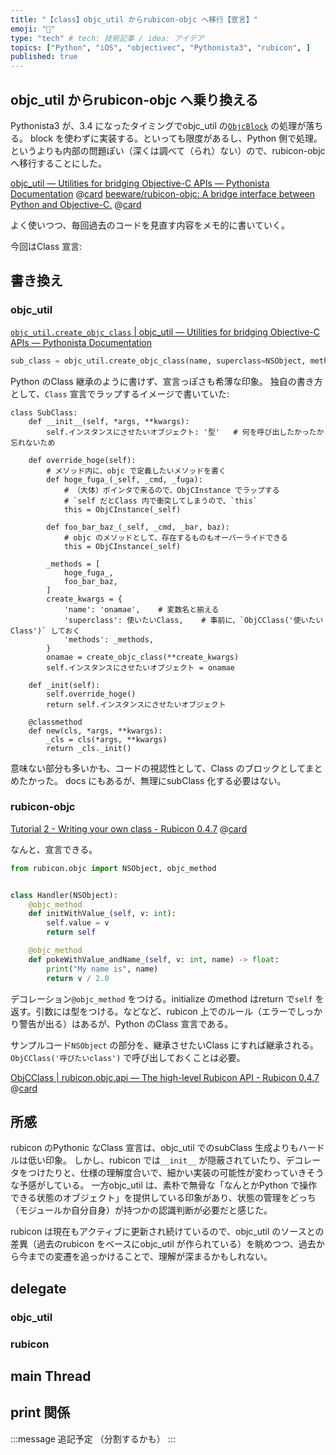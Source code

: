 ```yaml
---
title: "【class】objc_util からrubicon-objc へ移行【宣言】"
emoji: "📲"
type: "tech" # tech: 技術記事 / idea: アイデア
topics: ["Python", "iOS", "objectivec", "Pythonista3", "rubicon", ]
published: true
---
```


## objc_util からrubicon-objc へ乗り換える

Pythonista3 が、3.4 になったタイミングでobjc_util の[`ObjcBlock`](https://omz-software.com/pythonista/docs-3.4/py3/ios/objc_util.html#objc_util.ObjCBlock) の処理が落ちる。
block を使わずに実装する。といっても限度があるし、Python 側で処理。というよりも内部の問題ぽい（深くは調べて（られ）ない）ので、rubicon-objc へ移行することにした。

[objc_util — Utilities for bridging Objective-C APIs — Pythonista Documentation](https://omz-software.com/pythonista/docs-3.4/py3/ios/objc_util.html)
@[card](https://omz-software.com/pythonista/docs-3.4/py3/ios/objc_util.html)
[beeware/rubicon-objc: A bridge interface between Python and Objective-C.](https://github.com/beeware/rubicon-objc)
@[card](https://github.com/beeware/rubicon-objc)

よく使いつつ、毎回過去のコードを見直す内容をメモ的に書いていく。

今回はClass 宣言:

## 書き換え

### objc_util

[`objc_util.create_objc_class` | objc_util — Utilities for bridging Objective-C APIs — Pythonista Documentation](https://omz-software.com/pythonista/docs-3.4/py3/ios/objc_util.html#objc_util.create_objc_class)

```python
sub_class = objc_util.create_objc_class(name, superclass=NSObject, methods=[], classmethods=[], protocols=[], debug=True)
```

Python のClass 継承のように書けず、宣言っぽさも希薄な印象。
独自の書き方として、`Class` 宣言でラップするイメージで書いていた:

```python: 雑な例.py
class SubClass:
    def __init__(self, *args, **kwargs):
        self.インスタンスにさせたいオブジェクト: '型'   # 何を呼び出したかったか忘れないため

    def override_hoge(self):
        # メソッド内に、objc で定義したいメソッドを書く
        def hoge_fuga_(_self, _cmd, _fuga):
            # （大体）ポインタで来るので、ObjCInstance でラップする
            # `self だとClass 内で衝突してしまうので、`this`
            this = ObjCInstance(_self)

        def foo_bar_baz_(_self, _cmd, _bar, baz):
            # objc のメソッドとして、存在するものもオーバーライドできる
            this = ObjCInstance(_self)

        _methods = [
            hoge_fuga_,
            foo_bar_baz,
        ]
        create_kwargs = {
            'name': 'onamae',    # 変数名と揃える
            'superclass': 使いたいClass,    # 事前に、`ObjCClass('使いたいClass')` しておく
            'methods': _methods,
        }
        onamae = create_objc_class(**create_kwargs)
        self.インスタンスにさせたいオブジェクト = onamae

    def _init(self):
        self.override_hoge()
        return self.インスタンスにさせたいオブジェクト

    @classmethod
    def new(cls, *args, **kwargs):
        _cls = cls(*args, **kwargs)
        return _cls._init()

```

意味ない部分も多いかも、コードの視認性として、Class のブロックとしてまとめたかった。
docs にもあるが、無理にsubClass 化する必要はない。

### rubicon-objc

[Tutorial 2 - Writing your own class - Rubicon 0.4.7](https://rubicon-objc.readthedocs.io/en/stable/tutorial/tutorial-2.html)
@[card](https://rubicon-objc.readthedocs.io/en/stable/tutorial/tutorial-2.html)

なんと、宣言できる。

```python:Tutorial2.py
from rubicon.objc import NSObject, objc_method


class Handler(NSObject):
    @objc_method
    def initWithValue_(self, v: int):
        self.value = v
        return self

    @objc_method
    def pokeWithValue_andName_(self, v: int, name) -> float:
        print("My name is", name)
        return v / 2.0
```

デコレーション`@objc_method` をつける。initialize のmethod はreturn で`self` を返す。引数には型をつける。などなど、rubicon 上でのルール（エラーでしっかり警告が出る）はあるが、Python のClass 宣言である。

サンプルコード`NSObject` の部分を、継承させたいClass にすれば継承される。`ObjCClass('呼びたいclass')` で呼び出しておくことは必要。

[ObjCClass | rubicon.objc.api — The high-level Rubicon API - Rubicon 0.4.7](https://rubicon-objc.readthedocs.io/en/stable/reference/rubicon-objc-api.html#rubicon.objc.api.ObjCClass)
@[card](https://rubicon-objc.readthedocs.io/en/stable/reference/rubicon-objc-api.html#rubicon.objc.api.ObjCClass)

## 所感

rubicon のPythonic なClass 宣言は、objc_util でのsubClass 生成よりもハードルは低い印象。
しかし、rubicon では`__init__` が隠蔽されていたり、デコレータをつけたりと、仕様の理解度合いで、細かい実装の可能性が変わっていきそうな予感がしている。
一方objc_util は、素朴で無骨な「なんとかPython で操作できる状態のオブジェクト」を提供している印象があり、状態の管理をどっち（モジュールか自分自身）が持つかの認識判断が必要だと感じた。

rubicon は現在もアクティブに更新され続けているので、objc_util のソースとの差異（過去のrubicon をベースにobjc_util が作られている）を眺めつつ、過去から今までの変遷を追っかけることで、理解が深まるかもしれない。

## delegate

### objc_util

### rubicon

## main Thread

## print 関係

:::message
追記予定 （分割するかも）
:::
